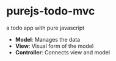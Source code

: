 # purejs-todo-mvc

a todo app with pure javascript

- **Model**: Manages the data
- **View**: Visual form of the model
- **Controller**: Connects view and model
